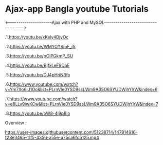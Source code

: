 # Ajax-app Bangla youtube Tutorials

<---------------------Ajax with PHP and MySQL----------------------------------->

.1.https://youtu.be/xKely4DjyOc

.2.https://youtu.be/WMYOYSmF_rk

.3.https://youtu.be/pOlPGkmP_SU

.4.https://youtu.be/BjfxLeF9DaE

.5.https://youtu.be/DJ4pHriN3fo

.6.https://www.youtube.com/watch?v=Ym7Xo6iJ1Oo&list=PLrnVle0YSD9ssLWm9A35O6SYUDWjhYIrW&index=6

.7.https://www.youtube.com/watch?v=e8LLv9iwKCw&list=PLrnVle0YSD9ssLWm9A35O6SYUDWjhYIrW&index=7

.8.https://youtu.be/oW8-4j9p8lo

Overview : 


https://user-images.githubusercontent.com/51238714/147814616-f23e3465-11f5-4356-a55e-a75ca6fc5125.mp4


